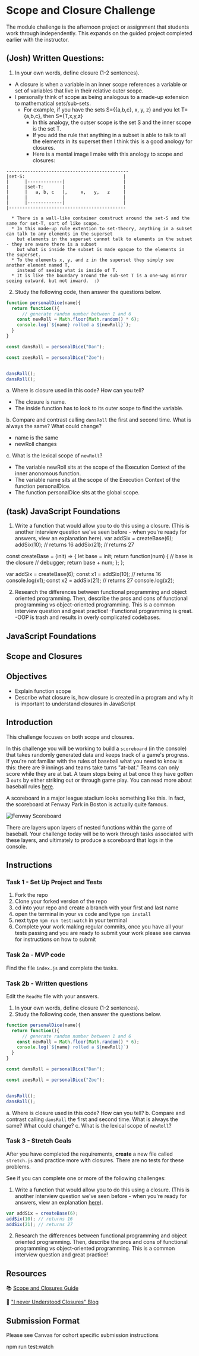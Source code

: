 # Scope and Closure Challenge

The module challenge is the afternoon project or assignment that students work through independently. This expands on the guided project completed earlier with the instructor.


## (Josh) Written Questions:
1. In your own words, define closure (1-2 sentences).
  * A closure is when a variable in an inner scope references a variable or set of variables that live in their relative outer scope.
  * I personally think of scope as being analogous to a made-up extension to mathematical sets/sub-sets.
    * For example, if you have the sets S={{a,b,c}, x, y, z} and you let T={a,b,c}, then S={T,x,y,z}
      * In this analogy, the outser scope is the set S and the inner scope is the set T.
      * If you add the rule that anything in a subset is able to talk to all the elements in its superset
        then I think this is a good anology for closures.
      * Here is a mental image I make with this anology to scope and closures:

```
----------------------------------------------
|set-S:                                     |
|      |-------------|                      |
|      |set-T:       |                      |
|      |   a, b, c   |,     x,   y,   z     |
|      |             |                      |
|      |-------------|                      |
|--------------------------------------------
```

      * There is a wall-like container construct around the set-S and the same for set-T, sort of like scope.
      * In this made-up rule extention to set-theory, anything in a subset can talk to any elements in the superset
        but elements in the superset cannot talk to elements in the subset - they are aware there is a subset
        but what is inside the subset is made opaque to the elements in the superset.
      * To the elements x, y, and z in the superset they simply see another element named T,
        instead of seeing what is inside of T.
      * It is like the boundary around the sub-set T is a one-way mirror seeing outward, but not inward.  :)
      


2. Study the following code, then answer the questions below.

```js
function personalDice(name){
  return function(){
      // generate random number between 1 and 6
    const newRoll = Math.floor(Math.random() * 6);
    console.log(`${name} rolled a ${newRoll}`);
  }
}

const dansRoll = personalDice("Dan");

const zoesRoll = personalDice("Zoe");


dansRoll();
dansRoll();
```

a. Where is closure used in this code? How can you tell?
  * The closure is name.
  * The inside function has to look to its outer scope to find the variable.

b. Compare and contrast calling `dansRoll` the first and second time. What is always the same? What could change?
  * name is the same
  * newRoll changes

c. What is the lexical scope of `newRoll`? 
  * The variable newRoll sits at the scope of the Execution Context of the inner anonomous function.
  * The variable name sits at the scope of the Execution Context of the function personalDice.
  * The function personalDice sits at the global scope.

## (task) JavaScript Foundations

1. Write a function that would allow you to do this using a closure. (This is another interview question we've seen before - when you're ready for answers, view an explanation here).
var addSix = createBase(6);
addSix(10); // returns 16
addSix(21); // returns 27

const createBase = (init) => {
    let base = init;
    return function(num) {
        // base is the closure
        // debugger;
        return base + num;
    };
};

var addSix = createBase(6);
const x1 = addSix(10); // returns 16
console.log(x1);
const x2 = addSix(21); // returns 27
console.log(x2);


2. Research the differences between functional programming and object oriented programming. Then, describe the pros and cons of functional programming vs object-oriented programming. This is a common interview question and great practice!
  -Functional programming is great.
  -OOP is trash and results in overly complicated codebases.

## JavaScript Foundations

## Scope and Closures

## Objectives

- Explain function scope
- Describe what closure is, how closure is created in a program and why it is important to understand closures in JavaScript  

## Introduction

This challenge focuses on both scope and closures.

In this challenge you will be working to build a `scoreboard` (in the console) that takes randomly generated data and keeps track of a game's progress. If you're not familiar with the rules of baseball what you need to know is this: there are 9 innings and teams take turns "at-bat." Teams can only score while they are at bat. A team stops being at bat once they have gotten 3 `outs` by either striking out or through game play. You can read more about baseball rules [here](https://www.rulesofsport.com/sports/baseball.html).

A scoreboard in a major league stadium looks something like this. In fact, the scoreboard at Fenway Park in Boston is actually quite famous. 

![Fenway Scoreboard](https://storage.googleapis.com/afs-prod/media/media:e959506330fd4e5890023c93cfbaac55/800.jpeg)

There are layers upon layers of nested functions within the game of baseball. Your challenge today will be to work through tasks associated with these layers, and ultimately to produce a scoreboard that logs in the console.

## Instructions

### Task 1 - Set Up Project and Tests

1. Fork the repo
2. Clone your forked version of the repo
3. cd into your repo and create a branch with your first and last name
4. open the terminal in your vs code and type `npm install`
5. next type `npm run test:watch` in your terminal
6. Complete your work making regular commits, once you have all your tests passing and you are ready to submit your work please see canvas for instructions on how to submit

### Task 2a - MVP code

Find the file `index.js` and complete the tasks.

### Task 2b - Written questions

Edit the `ReadMe` file with your answers.

1. In your own words, define closure (1-2 sentences).
2. Study the following code, then answer the questions below.

```js
function personalDice(name){
  return function(){
      // generate random number between 1 and 6
    const newRoll = Math.floor(Math.random() * 6);
    console.log(`${name} rolled a ${newRoll}`)
  }
}

const dansRoll = personalDice("Dan");

const zoesRoll = personalDice("Zoe");


dansRoll();
dansRoll();
```

a. Where is closure used in this code? How can you tell?
b. Compare and contrast calling `dansRoll` the first and second time. What is always the same? What could change?
c. What is the lexical scope of `newRoll`? 


### Task 3 - Stretch Goals

After you have completed the requirements, **create** a new file called `stretch.js` and practice more with closures. There are no tests for these problems.

See if you can complete one or more of the following challenges:

1. Write a function that would allow you to do this using a closure. (This is another interview question we've seen before - when you're ready for answers, view an explanation [here](https://www.coderbyte.com/algorithm/3-common-javascript-closure-questions)).

```js
var addSix = createBase(6);
addSix(10); // returns 16
addSix(21); // returns 27
```

2. Research the differences between functional programming and object oriented programming. Then, describe the pros and cons of functional programming vs object-oriented programming. This is a common interview question and great practice!

## Resources

📚 [Scope and Closures Guide](https://css-tricks.com/javascript-scope-closures/)

🧠 ["I never Understood Closures" Blog](https://medium.com/dailyjs/i-never-understood-javascript-closures-9663703368e8)

## Submission Format

Please see Canvas for cohort specific submission instructions 

npm run test:watch